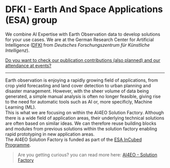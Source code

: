 # DFKI - Earth And Space Applications (ESA) group

We combine AI Expertise with Earth Observation data to develop solutions for your use cases. We are at the German Research Center for Artificial Intelligence ([DFKI](https://www.dfki.de/en/web) from *Deutsches Forschungszentrum für Künstliche Intelligenz*).

[Do you want to check our publication contributions (also planned) and our attendance at events?](./content)

---

Earth observation is enjoying a rapidly growing field of applications, from crop yield forecasting and land cover detection to urban planning and disaster management. However, with the sheer volume of data being generated, a simple manual analysis is often no longer feasible, giving rise to the need for automatic tools such as AI or, more specificly, Machine Learning (ML).  
This is what we are focusing on within the AI4EO Solution Factory. Although there is a wide field of application areas, their underlying technical solutions are often based on similar ideas. We can therefore reuse building blocks and modules from previous solutions within the solution factory enabling rapid prototyping in new application areas.  
The AI4EO Solution Factory is funded as part of the [ESA InCubed Programme](https://incubed.esa.int/portfolio/ai4eo-solution-factory/).

>  Are you getting curious? you can read more here: [AI4EO - Solution Factory](https://www.ai4eo-factory.de/en-index.html)